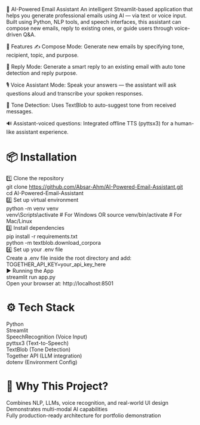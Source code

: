 📧 AI-Powered Email Assistant
An intelligent Streamlit-based application that helps you generate professional emails using AI — via text or voice input. Built using Python, NLP tools, and speech interfaces, this assistant can compose new emails, reply to existing ones, or guide users through voice-driven Q&A.

🚀 Features
✍️ Compose Mode: Generate new emails by specifying tone, recipient, topic, and purpose.

🔁 Reply Mode: Generate a smart reply to an existing email with auto tone detection and reply purpose.

🎙️ Voice Assistant Mode: Speak your answers — the assistant will ask questions aloud and transcribe your spoken responses.

🧠 Tone Detection: Uses TextBlob to auto-suggest tone from received messages.

🔊 Assistant-voiced questions: Integrated offline TTS (pyttsx3) for a human-like assistant experience.

# 📦 Installation

1️⃣ Clone the repository  
git clone https://github.com/Absar-Ahm/AI-Powered-Email-Assistant.git  
cd AI-Powered-Email-Assistant  
2️⃣ Set up virtual environment  
python -m venv venv  
venv\Scripts\activate          # For Windows OR
source venv/bin/activate       # For Mac/Linux  
3️⃣ Install dependencies  
pip install -r requirements.txt  
python -m textblob.download_corpora  
4️⃣ Set up your .env file  
Create a .env file inside the root directory and add:  
TOGETHER_API_KEY=your_api_key_here  
▶️ Running the App  
streamlit run app.py  
Open your browser at: http://localhost:8501

# ⚙️ Tech Stack  
Python  
Streamlit  
SpeechRecognition (Voice Input)  
pyttsx3 (Text-to-Speech)  
TextBlob (Tone Detection)  
Together API (LLM integration)  
dotenv (Environment Config)

# 💼 Why This Project?
Combines NLP, LLMs, voice recognition, and real-world UI design  
Demonstrates multi-modal AI capabilities  
Fully production-ready architecture for portfolio demonstration


